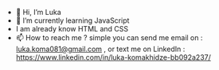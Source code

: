 - 👋 Hi, I’m Luka
- 🌱 I’m currently learning JavaScript
- I am already know HTML and CSS
- 📫 How to reach me ? simple you can send me email on : luka.koma081@gmail.com , or text me on LinkedIn : https://www.linkedin.com/in/luka-komakhidze-bb092a237/


